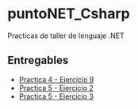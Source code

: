 # puntoNET_Csharp
Practicas de taller de lenguaje .NET

## Entregables

* [Practica 4 - Ejercicio 9](P4/ej9)
* [Practica 5 - Ejercicio 2](P5/ej2)
* [Practica 5 - Ejercicio 3](P5/ej3)